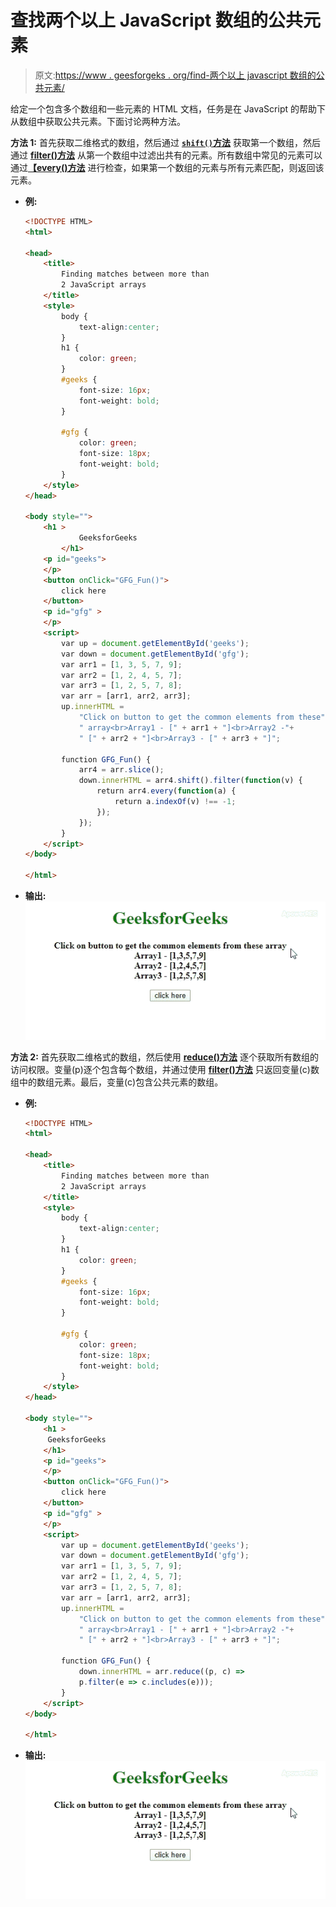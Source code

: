 # 查找两个以上 JavaScript 数组的公共元素

> 原文:[https://www . geesforgeks . org/find-两个以上 javascript 数组的公共元素/](https://www.geeksforgeeks.org/find-the-common-elements-of-more-than-two-javascript-arrays/)

给定一个包含多个数组和一些元素的 HTML 文档，任务是在 JavaScript 的帮助下从数组中获取公共元素。下面讨论两种方法。

**方法 1:** 首先获取二维格式的数组，然后通过 [**`shift()`方法**](https://www.geeksforgeeks.org/javascript-array-prototype-shift/) 获取第一个数组，然后通过 [**filter()方法**](https://www.geeksforgeeks.org/javascript-array-filter/) 从第一个数组中过滤出共有的元素。所有数组中常见的元素可以通过[**【every()方法**](https://www.geeksforgeeks.org/javascript-array-prototype-every-function/) 进行检查，如果第一个数组的元素与所有元素匹配，则返回该元素。

*   **例:**

    ```html
    <!DOCTYPE HTML>
    <html>

    <head>
        <title>
            Finding matches between more than
            2 JavaScript arrays
        </title>
        <style>
            body {
                text-align:center;
            }
            h1 {
                color: green;
            }
            #geeks {
                font-size: 16px; 
                font-weight: bold;
            }

            #gfg {
                color: green; 
                font-size: 18px; 
                font-weight: bold;
            }
        </style>
    </head>

    <body style="">
        <h1 > 
                GeeksforGeeks 
            </h1>
        <p id="geeks">
        </p>
        <button onClick="GFG_Fun()">
            click here
        </button>
        <p id="gfg" >
        </p>
        <script>
            var up = document.getElementById('geeks');
            var down = document.getElementById('gfg');
            var arr1 = [1, 3, 5, 7, 9];
            var arr2 = [1, 2, 4, 5, 7];
            var arr3 = [1, 2, 5, 7, 8];
            var arr = [arr1, arr2, arr3];
            up.innerHTML =
                "Click on button to get the common elements from these"+
                " array<br>Array1 - [" + arr1 + "]<br>Array2 -"+
                " [" + arr2 + "]<br>Array3 - [" + arr3 + "]";

            function GFG_Fun() {
                arr4 = arr.slice();
                down.innerHTML = arr4.shift().filter(function(v) {
                    return arr4.every(function(a) {
                        return a.indexOf(v) !== -1;
                    });
                });
            }
        </script>
    </body>

    </html>
    ```

*   **输出:** ![](img/652516e9b178e7993aa0db9211d91aff.png)

**方法 2:** 首先获取二维格式的数组，然后使用 [**reduce()方法**](https://www.geeksforgeeks.org/javascript-array-reduce-method/) 逐个获取所有数组的访问权限。变量(p)逐个包含每个数组，并通过使用 [**filter()方法**](https://www.geeksforgeeks.org/javascript-array-filter/) 只返回变量(c)数组中的数组元素。最后，变量(c)包含公共元素的数组。

*   **例:**

    ```html
    <!DOCTYPE HTML>
    <html>

    <head>
        <title>
            Finding matches between more than
            2 JavaScript arrays
        </title>
        <style>
            body {
                text-align:center;
            }
            h1 {
                color: green;
            }
            #geeks {
                font-size: 16px; 
                font-weight: bold;
            }

            #gfg {
                color: green; 
                font-size: 18px; 
                font-weight: bold;
            }
        </style>
    </head>

    <body style="">
        <h1 > 
         GeeksforGeeks 
        </h1>
        <p id="geeks">
        </p>
        <button onClick="GFG_Fun()">
            click here
        </button>
        <p id="gfg" >
        </p>
        <script>
            var up = document.getElementById('geeks');
            var down = document.getElementById('gfg');
            var arr1 = [1, 3, 5, 7, 9];
            var arr2 = [1, 2, 4, 5, 7];
            var arr3 = [1, 2, 5, 7, 8];
            var arr = [arr1, arr2, arr3];
            up.innerHTML =
                "Click on button to get the common elements from these"+
                " array<br>Array1 - [" + arr1 + "]<br>Array2 -"+
                " [" + arr2 + "]<br>Array3 - [" + arr3 + "]";

            function GFG_Fun() {
                down.innerHTML = arr.reduce((p, c) =>
                p.filter(e => c.includes(e)));
            }
        </script>
    </body>

    </html>
    ```

*   **输出:** ![](img/652516e9b178e7993aa0db9211d91aff.png)